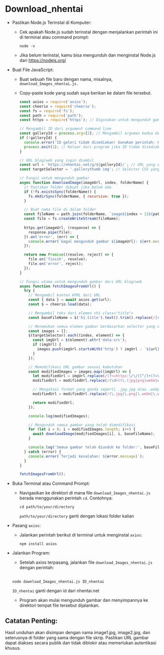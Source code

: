 # Download_nhentai
+ Pastikan Node.js Terinstal di Komputer:
  + Cek apakah Node.js sudah terinstal dengan menjalankan perintah ini di terminal atau command prompt:
    
    ```
    node -v
    ```
  + Jika belum terinstal, kamu bisa mengunduh dan menginstal Node.js dari https://nodejs.org/
+ Buat File JavaScript:
  + Buat sebuah file baru dengan nama, misalnya, `download_Images_nhentai.js.`
  + Copy-paste kode yang sudah saya berikan ke dalam file tersebut.
    
    ```javascript
    const axios = require('axios');
    const cheerio = require('cheerio');
    const fs = require('fs');
    const path = require('path');
    const https = require('https'); // Digunakan untuk mengunduh gambar
    
    // Mengambil ID dari argument command line
    const galleryId = process.argv[2]; // Mengambil argumen kedua dari command line
    if (!galleryId) {
      console.error('ID galeri tidak disediakan! Gunakan perintah: node kode.js <galleryId>');
      process.exit(1); // Keluar dari program jika ID tidak disediakan
    }
    
    // URL blog/web yang ingin diambil
    const url = `https://nhentai.net/g/${galleryId}/`; // URL yang dibuat menggunakan ID dari command line
    const targetSelector = '.gallerythumb img'; // Selector CSS yang ditargetkan (misalnya kelas atau ID)
    
    // Fungsi untuk mengunduh gambar
    async function downloadImage(imageUrl, index, folderName) {
      // Pastikan folder dibuat jika belum ada
      if (!fs.existsSync(folderName)) {
        fs.mkdirSync(folderName, { recursive: true });
      }
    
      // Buat nama file di dalam folder
      const fileName = path.join(folderName, `image${index + 1}${path.extname(imageUrl)}`);
      const file = fs.createWriteStream(fileName);
      
      https.get(imageUrl, (response) => {
        response.pipe(file);
      }).on('error', (err) => {
        console.error(`Gagal mengunduh gambar ${imageUrl}: ${err.message}`);
      });
    
      return new Promise((resolve, reject) => {
        file.on('finish', resolve);
        file.on('error', reject);
      });
    }
    
    // Fungsi utama untuk mengunduh gambar dari URL blog/web
    async function fetchImagesFromUrl() {
      try {
        // Mengambil konten HTML dari URL
        const { data } = await axios.get(url);
        const $ = cheerio.load(data);
    
        // Mengambil teks dari elemen <h1 class="title">
        const baseFileName = $('h1.title').text().trim().replace(/[<>:"/\\|?*]+/g, '_'); // Membersihkan karakter ilegal di nama file
    
        // Menemukan semua elemen gambar berdasarkan selector yang ditentukan
        const images = [];
        $(targetSelector).each((index, element) => {
          const imgUrl = $(element).attr('data-src');
          if (imgUrl) {
            images.push(imgUrl.startsWith('http') ? imgUrl : `${url}${imgUrl}`);
          }
        });
    
        // Memodifikasi URL gambar sesuai kebutuhan
        const modifiedImages = images.map((imgUrl) => {
          let modifiedUrl = imgUrl.replace(/(?<=https:\/\/)[^/]+(?=\.nhentai)/, 'i5');
          modifiedUrl = modifiedUrl.replace(/(\d+)t\.(jpg|png|webm|webp|jpg.jpg|png\.png|webm\.webm|webp\.webp)$/, '$1.$2');
    
          // Mengatasi format yang ganda seperti .jpg.jpg atau .webp.webp
          modifiedUrl = modifiedUrl.replace(/(\.jpg|\.png|\.webm|\.webp|\.jpg\.jpg|\.png\.png|\.webm\.webm|\.webp\.webp)\1$/, '$1');
    
          return modifiedUrl;
        });
    
        console.log(modifiedImages);
    
        // Mengunduh semua gambar yang telah dimodifikasi
        for (let i = 0; i < modifiedImages.length; i++) {
          await downloadImage(modifiedImages[i], i, baseFileName);
        }
    
        console.log('Semua gambar telah diunduh ke folder:', baseFileName);
      } catch (error) {
        console.error(`Terjadi kesalahan: ${error.message}`);
      }
    }
    
    fetchImagesFromUrl();
    ```
+ Buka Terminal atau Command Prompt:
  + Navigasikan ke direktori di mana file `download_Images_nhentai.js` berada menggunakan perintah `cd`. Contohnya:
    
    ```
    cd path/to/your/directory
    ```
    `path/to/your/directory` ganti dengan lokasi folder kalian
+ Pasang `axios`:
  + Jalankan perintah berikut di terminal untuk menginstal `axios`:
    
    ```
    npm install axios
    ```
+ Jalankan Program:
  + Setelah axios terpasang, jalankan file `download_Images_nhentai.js` dengan perintah:<br><br>
  ```
  node download_Images_nhentai.js ID_nhentai
  ```
  
  `ID_nhentai` ganti dengan id dari nhentai.net
  
  + Program akan mulai mengunduh gambar dan menyimpannya ke direktori tempat file tersebut dijalankan.
 
## Catatan Penting:

Hasil unduhan akan disimpan dengan nama image1.jpg, image2.jpg, dan seterusnya di folder yang sama dengan file skrip.
Pastikan URL gambar dapat diakses secara publik dan tidak diblokir atau memerlukan autentikasi khusus.
